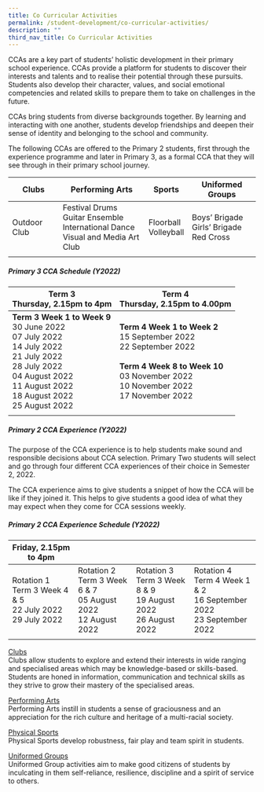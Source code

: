 ```yaml
---
title: Co Curricular Activities
permalink: /student-development/co-curricular-activities/
description: ""
third_nav_title: Co Curricular Activities
---
```

CCAs are a key part of students’ holistic development in their primary school experience. CCAs provide a platform for students to discover their interests and talents and to realise their potential through these pursuits. Students also develop their character, values, and social emotional competencies and related skills to prepare them to take on challenges in the future.

CCAs bring students from diverse backgrounds together. By learning and interacting with one another, students develop friendships and deepen their sense of identity and belonging to the school and community.
  
The following CCAs are offered to the Primary 2 students, first through the experience programme and later in Primary 3, as a formal CCA that they will see through in their primary school journey.

| Clubs | Performing Arts | Sports | Uniformed Groups 
|---|---|---|---|
| Outdoor Club | Festival Drums<br>Guitar Ensemble<br>International Dance<br>Visual and Media Art Club | Floorball<br>Volleyball | Boys’ Brigade<br>Girls’ Brigade<br>Red Cross |
| | | | |

##### Primary 3 CCA Schedule (Y2022)

| Term 3<br>Thursday, 2.15pm to 4pm | Term 4<br>Thursday, 2.15pm to 4.00pm |
|---|---|
| <b>Term 3 Week 1 to Week 9</b><br>30 June 2022<br>07 July 2022<br>14 July 2022<br>21 July 2022<br>28 July 2022<br>04 August 2022<br>11 August 2022<br>18 August 2022<br>25 August 2022 | <b>Term 4 Week 1 to Week 2</b><br>15 September 2022<br>22 September 2022<br> <br><b>Term 4 Week 8 to Week 10</b><br>03 November 2022<br>10 November 2022<br>17 November 2022 |
| | |

##### Primary 2 CCA Experience (Y2022)

The purpose of the CCA experience is to help students make sound and responsible decisions about CCA selection. Primary Two students will select and go through four different CCA experiences of their choice in Semester 2, 2022.

The CCA experience aims to give students a snippet of how the CCA will be like if they joined it. This helps to give students a good idea of what they may expect when they come for CCA sessions weekly.

##### Primary 2 CCA Experience Schedule (Y2022)

| Friday, 2.15pm to 4pm |  |  |  |
|---|---|---|---|
| Rotation 1<br>Term 3 Week 4 &amp; 5<br>22 July 2022<br>29 July 2022 | Rotation 2<br>Term 3 Week 6 &amp; 7<br>05 August 2022<br>12 August 2022 | Rotation 3<br>Term 3 Week 8 &amp; 9<br>19 August 2022<br>26 August 2022 | Rotation 4<br>Term 4 Week 1 &amp; 2<br>16 September 2022<br>23 September 2022 |
| | | | |

[Clubs](https://moe-valourpri-staging.netlify.app/student-development/co-curricular-activities/clubs) <br>
Clubs allow students to explore and extend their interests in wide ranging and specialised areas which may be knowledge-based or skills-based. Students are honed in information, communication and technical skills as they strive to grow their mastery of the specialised areas.

[Performing Arts](https://moe-valourpri-staging.netlify.app/student-development/co-curricular-activities/performing-arts) <br>
Performing Arts instill in students a sense of graciousness and an appreciation for the rich culture and heritage of a multi-racial society.

[Physical Sports](https://moe-valourpri-staging.netlify.app/student-development/co-curricular-activities/physical-sports) <br>
Physical Sports develop robustness, fair play and team spirit in students.

[Uniformed Groups](https://moe-valourpri-staging.netlify.app/student-development/co-curricular-activities/uniformed-groups) <br>
Uniformed Group activities aim to make good citizens of students by inculcating in them self-reliance, resilience, discipline and a spirit of service to others.
